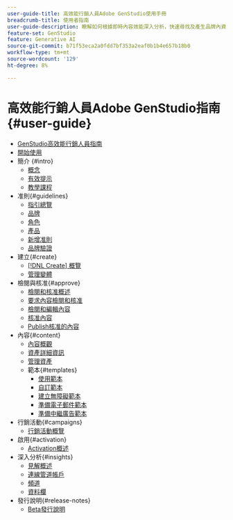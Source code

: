 ```yaml
---
user-guide-title: 高效能行銷人員Adobe GenStudio使用手冊
breadcrumb-title: 使用者指南
user-guide-description: 瞭解如何根據即時內容效能深入分析，快速尋找及產生品牌內資產、建立變數及最佳化體驗。
feature-set: GenStudio
feature: Generative AI
source-git-commit: b71f53eca2a0fdd7bf353a2eaf0b1b4e657b18b0
workflow-type: tm+mt
source-wordcount: '129'
ht-degree: 8%

---
```



# 高效能行銷人員Adobe GenStudio指南 {#user-guide}

+ [GenStudio高效能行銷人員指南](home.md)
+ [開始使用](get-started.md)
+ 簡介 {#intro}
   + [概念](concepts.md)
   + [有效提示](effective-prompts.md)
   + [教學課程](https://experienceleague.adobe.com/docs/genstudio/learning/tutorials.html)
+ 准則{#guidelines}
   + [指引總覽](guidelines/overview.md)
   + [品牌](guidelines/brands.md)
   + [角色](guidelines/personas.md)
   + [產品](guidelines/products.md)
   + [新增准則](guidelines/add-guidelines.md)
   + [品牌驗證](guidelines/brand-validation.md)
+ 建立{#create}
   + [[!DNL Create] 概覽](create/overview.md)
   + [管理變體](create/manage-variants.md)
+ 檢閱與核准{#approve}
   + [檢閱和核准概述](approvals/overview.md)
   + [要求內容檢閱和核准](approvals/request-review.md)
   + [檢閱和編輯內容](approvals/review-and-edit.md)
   + [核准內容](approvals/approve-content.md)
   + [Publish核准的內容](approvals/publish-content.md)
+ 內容{#content}
   + [內容概觀](content/overview.md)
   + [資產詳細資訊](content/asset-details.md)
   + [管理資產](content/manage-assets.md)
   + 範本{#templates}
      + [使用範本](content/use-templates.md)
      + [自訂範本](content/customize-template.md)
      + [建立無障礙範本](content/accessibility-for-templates.md)
      + [準備電子郵件範本](content/email-template.md)
      + [準備中繼廣告範本](content/meta-template.md)
+ 行銷活動{#campaigns}
   + [行銷活動概覽](campaigns/overview.md)
+ 啟用{#activation}
   + [Activation概述](activation/overview.md)
+ 深入分析{#insights}
   + [見解概述](insights/overview.md)
   + [連線管道帳戶](insights/connect-channel.md)
   + [頻道](insights/channels.md)
   + [資料欄](insights/data-columns.md)
+ 發行說明{#release-notes}
   + [Beta發行說明](beta-release-notes.md)
